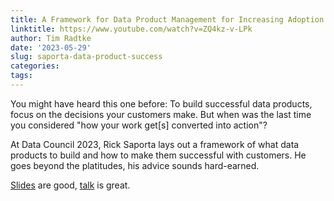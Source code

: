 ```yaml
---
title: A Framework for Data Product Management for Increasing Adoption & User Love
linktitle: https://www.youtube.com/watch?v=ZQ4kz-v-LPk
author: Tim Radtke
date: '2023-05-29'
slug: saporta-data-product-success
categories:
tags:
---
```


You might have heard this one before: To build successful data products, focus on the decisions your customers make. But when was the last time you considered "how your work get[s] converted into action"?

At Data Council 2023, Rick Saporta lays out a framework of what data products to build and how to make them successful with customers. He goes beyond the platitudes, his advice sounds hard-earned.

[Slides](https://www.datacouncil.ai/hubfs/Data%20Council/slides/austin23/Lightning_6_RickSaporta_Data%20Product%20Success%20_%20Ricky%20Saporta%20_%2015%20Min%20Version%20_%202023-03-01.pdf) are good, [talk](https://www.youtube.com/watch?v=ZQ4kz-v-LPk) is great.